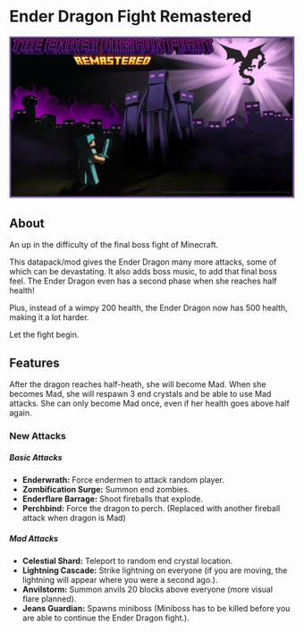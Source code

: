 # <b>Ender Dragon Fight Remastered</b>

<p align="center">
<img src="/images/Mod pictures/edfbanner.webp" alt="EDF Banner" style="border: 3px solid  #7f58a7;" width="800">
</p>

## About

An up in the difficulty of the final boss fight of Minecraft.

This datapack/mod gives the Ender Dragon many more attacks, some of which can be devastating. It also adds boss music, to add that final boss feel. The Ender Dragon even has a second phase when she reaches half health!

Plus, instead of a wimpy 200 health, the Ender Dragon now has 500 health, making it a lot harder.

Let the fight begin.

## Features

After the dragon reaches half-heath, she will become Mad. When she becomes Mad, she will respawn 3 end crystals and be able to use Mad attacks. She can only become Mad once, even if her health goes above half again.

### New Attacks


##### Basic Attacks

- **Enderwrath:** Force endermen to attack random player.
- **Zombification Surge:** Summon end zombies.
- **Enderflare Barrage:** Shoot fireballs that explode.
- **Perchbind:** Force the dragon to perch. (Replaced with another fireball attack when dragon is Mad)

##### Mad Attacks

- **Celestial Shard:** Teleport to random end crystal location.
- **Lightning Cascade:** Strike lightning on everyone (if you are moving, the lightning will appear where you were a second ago.).
- **Anvilstorm:** Summon anvils 20 blocks above everyone (more visual flare planned).
- **Jeans Guardian:** Spawns miniboss (Miniboss has to be killed before you are able to continue the Ender Dragon fight.).
